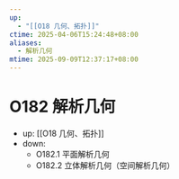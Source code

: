 ```yaml
---
up:
  - "[[O18 几何、拓扑]]"
ctime: 2025-04-06T15:24:48+08:00
aliases:
  - 解析几何
mtime: 2025-09-09T12:37:17+08:00
---
```


# O182 解析几何

- up: [[O18 几何、拓扑]]
- down:	
	- O182.1 平面解析几何
	- O182.2 立体解析几何（空间解析几何）
	
